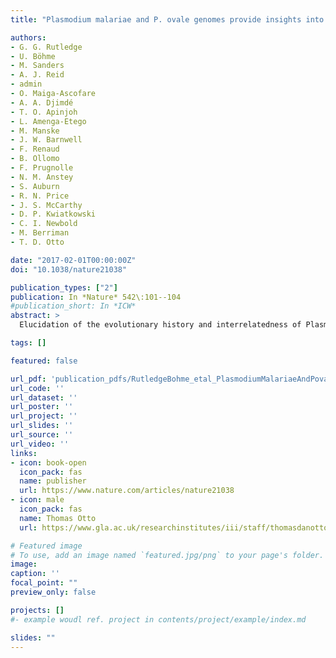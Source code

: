 ```yaml
---
title: "Plasmodium malariae and P. ovale genomes provide insights into malaria parasite evolution"

authors:
- G. G. Rutledge
- U. Böhme
- M. Sanders
- A. J. Reid
- admin
- O. Maiga-Ascofare
- A. A. Djimdé
- T. O. Apinjoh
- L. Amenga-Etego
- M. Manske
- J. W. Barnwell
- F. Renaud
- B. Ollomo
- F. Prugnolle
- N. M. Anstey
- S. Auburn
- R. N. Price
- J. S. McCarthy
- D. P. Kwiatkowski
- C. I. Newbold
- M. Berriman
- T. D. Otto

date: "2017-02-01T00:00:00Z"
doi: "10.1038/nature21038"

publication_types: ["2"]
publication: In *Nature* 542\:101--104
#publication_short: In *ICW*
abstract: >
  Elucidation of the evolutionary history and interrelatedness of Plasmodium species that infect humans has been hampered by a lack of genetic information for three human-infective species: P. malariae and two P. ovale species (P. o. curtisi and P. o. wallikeri). These species are prevalent across most regions in which malaria is endemic and are often undetectable by light microscopy, rendering their study in human populations difficult. The exact evolutionary relationship of these species to the other human-infective species has been contested. Using a new reference genome for P. malariae and a manually curated draft P. o. curtisi genome, we are now able to accurately place these species within the Plasmodium phylogeny. Sequencing of a P. malariae relative that infects chimpanzees reveals similar signatures of selection in the P. malariae lineage to another Plasmodium lineage shown to be capable of colonization of both human and chimpanzee hosts. Molecular dating suggests that these host adaptations occurred over similar evolutionary timescales. In addition to the core genome that is conserved between species, differences in gene content can be linked to their specific biology. The genome suggests that P. malariae expresses a family of heterodimeric proteins on its surface that have structural similarities to a protein crucial for invasion of red blood cells. The data presented here provide insight into the evolution of the Plasmodium genus as a whole.

tags: []

featured: false

url_pdf: 'publication_pdfs/RutledgeBohme_etal_PlasmodiumMalariaeAndPovaleGenomes_Nature_2017.pdf'
url_code: ''
url_dataset: ''
url_poster: ''
url_project: ''
url_slides: ''
url_source: ''
url_video: ''
links:
- icon: book-open
  icon_pack: fas
  name: publisher
  url: https://www.nature.com/articles/nature21038
- icon: male
  icon_pack: fas
  name: Thomas Otto
  url: https://www.gla.ac.uk/researchinstitutes/iii/staff/thomasdanotto/

# Featured image
# To use, add an image named `featured.jpg/png` to your page's folder.
image:
caption: ''
focal_point: ""
preview_only: false

projects: []
#- example woudl ref. project in contents/project/example/index.md

slides: ""
---
```


